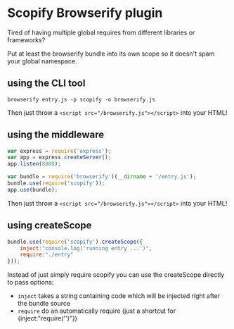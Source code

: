 # Scopify Browserify plugin

Tired of having multiple global requires from different libraries or frameworks?

Put at least the browserify bundle into its own scope so it doesn't spam your global namespace.

## using the CLI tool

```shell
browserify entry.js -p scopify -o browserify.js
```

Then just throw a `<script src="/browserify.js"></script>` into your HTML!

## using the middleware

```javascript
var express = require('express');
var app = express.createServer();
app.listen(8080);

var bundle = require('browserify')(__dirname + '/entry.js');
bundle.use(require('scopify'));
app.use(bundle);
```

Then just throw a `<script src="/browserify.js"></script>` into your HTML!

## using createScope

```javascript
bundle.use(require('scopify').createScope({
    inject:"console.log('running entry ...')",
    require:"./entry"
}));
```

Instead of just simply require scopify you can use the createScope directly to pass options:

* `inject` takes a string containing code which will be injected right after the bundle source
* `require` do an automatically require (just a shortcut for {inject:"require('<filename>')"})

